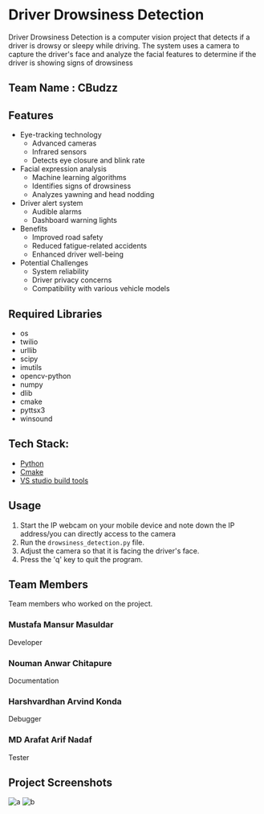# 
# Driver Drowsiness Detection

Driver Drowsiness Detection is a computer vision project that detects if a driver is drowsy or sleepy while driving. The system uses a camera to capture the driver's face and analyze the facial features to determine if the driver is showing signs of drowsiness


## Team Name : CBudzz




## Features
- Eye-tracking technology
	-	 Advanced cameras
	-	 Infrared sensors
	-	 Detects eye closure and blink rate
- Facial expression analysis
	-	 Machine learning algorithms
	-	 Identifies signs of drowsiness
	-	 Analyzes yawning and head nodding
-  Driver alert system 
	-	 Audible alarms
	-	 Dashboard warning lights
-  Benefits
	-	Improved road safety
	-	Reduced fatigue-related accidents
	-	Enhanced driver well-being 
-  Potential Challenges
	-	System reliability
	-   Driver privacy concerns
	-	Compatibility with various vehicle models

## Required Libraries

- os
- twilio
- urllib
- scipy
- imutils
- opencv-python
- numpy 
- dlib
- cmake
- pyttsx3
- winsound

## Tech Stack:

 - [Python](https://www.python.org/ftp/python/3.11.3/python-3.11.3-amd64.exe)
 - [Cmake]( https://cmake.org/download/)
 - [VS studio build tools](https://visualstudio.microsoft.com/visual-cpp-build-tools/  )
## Usage
1. Start the IP webcam on your mobile device and note down the IP address/you can directly access to the camera
2. Run the `drowsiness_detection.py` file.
3. Adjust the camera so that it is facing the driver's face.
4. Press the 'q' key to quit the program.

## Team Members
Team members who worked on the project.

### Mustafa Mansur Masuldar
Developer

### Nouman Anwar Chitapure
Documentation

### Harshvardhan Arvind Konda
Debugger

### MD Arafat Arif Nadaf
Tester
## Project Screenshots


![a](https://user-images.githubusercontent.com/128338390/232349080-777298fd-ac61-496f-86db-3afea016b7b7.jpeg)
![b](https://user-images.githubusercontent.com/128338390/232349083-a61d2050-c081-4aaf-8942-ce95d671b068.jpeg)


